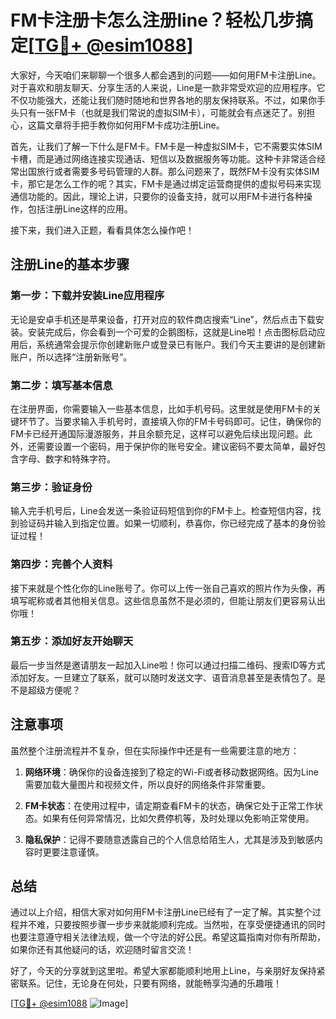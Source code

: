 # FM卡注册卡怎么注册line？轻松几步搞定[[TG💪+ @esim1088](https://t.me/s/esim1088)]

大家好，今天咱们来聊聊一个很多人都会遇到的问题——如何用FM卡注册Line。对于喜欢和朋友聊天、分享生活的人来说，Line是一款非常受欢迎的应用程序。它不仅功能强大，还能让我们随时随地和世界各地的朋友保持联系。不过，如果你手头只有一张FM卡（也就是我们常说的虚拟SIM卡），可能就会有点迷茫了。别担心，这篇文章将手把手教你如何用FM卡成功注册Line。

首先，让我们了解一下什么是FM卡。FM卡是一种虚拟SIM卡，它不需要实体SIM卡槽，而是通过网络连接实现通话、短信以及数据服务等功能。这种卡非常适合经常出国旅行或者需要多号码管理的人群。那么问题来了，既然FM卡没有实体SIM卡，那它是怎么工作的呢？其实，FM卡是通过绑定运营商提供的虚拟号码来实现通信功能的。因此，理论上讲，只要你的设备支持，就可以用FM卡进行各种操作，包括注册Line这样的应用。

接下来，我们进入正题，看看具体怎么操作吧！

## 注册Line的基本步骤

### 第一步：下载并安装Line应用程序

无论是安卓手机还是苹果设备，打开对应的软件商店搜索“Line”，然后点击下载安装。安装完成后，你会看到一个可爱的企鹅图标，这就是Line啦！点击图标启动应用后，系统通常会提示你创建新账户或登录已有账户。我们今天主要讲的是创建新账户，所以选择“注册新账号”。

### 第二步：填写基本信息

在注册界面，你需要输入一些基本信息，比如手机号码。这里就是使用FM卡的关键环节了。当要求输入手机号时，直接填入你的FM卡号码即可。记住，确保你的FM卡已经开通国际漫游服务，并且余额充足，这样可以避免后续出现问题。此外，还需要设置一个密码，用于保护你的账号安全。建议密码不要太简单，最好包含字母、数字和特殊字符。

### 第三步：验证身份

输入完手机号后，Line会发送一条验证码短信到你的FM卡上。检查短信内容，找到验证码并输入到指定位置。如果一切顺利，恭喜你，你已经完成了基本的身份验证过程！

### 第四步：完善个人资料

接下来就是个性化你的Line账号了。你可以上传一张自己喜欢的照片作为头像，再填写昵称或者其他相关信息。这些信息虽然不是必须的，但能让朋友们更容易认出你哦！

### 第五步：添加好友开始聊天

最后一步当然是邀请朋友一起加入Line啦！你可以通过扫描二维码、搜索ID等方式添加好友。一旦建立了联系，就可以随时发送文字、语音消息甚至是表情包了。是不是超级方便呢？

## 注意事项

虽然整个注册流程并不复杂，但在实际操作中还是有一些需要注意的地方：

1. **网络环境**：确保你的设备连接到了稳定的Wi-Fi或者移动数据网络。因为Line需要加载大量图片和视频文件，所以良好的网络条件非常重要。
   
2. **FM卡状态**：在使用过程中，请定期查看FM卡的状态，确保它处于正常工作状态。如果有任何异常情况，比如欠费停机等，及时处理以免影响正常使用。

3. **隐私保护**：记得不要随意透露自己的个人信息给陌生人，尤其是涉及到敏感内容时更要注意谨慎。

## 总结

通过以上介绍，相信大家对如何用FM卡注册Line已经有了一定了解。其实整个过程并不难，只要按照步骤一步步来就能顺利完成。当然啦，在享受便捷通讯的同时也要注意遵守相关法律法规，做一个守法的好公民。希望这篇指南对你有所帮助，如果你还有其他疑问的话，欢迎随时留言交流！

好了，今天的分享就到这里啦。希望大家都能顺利地用上Line，与亲朋好友保持紧密联系。记住，无论身在何处，只要有网络，就能畅享沟通的乐趣哦！

[[TG💪+ @esim1088](https://t.me/s/esim1088) ![Image](https://i.postimg.cc/4NQfJmqS/Snipaste-2025-05-13-00-14-12.png)]
